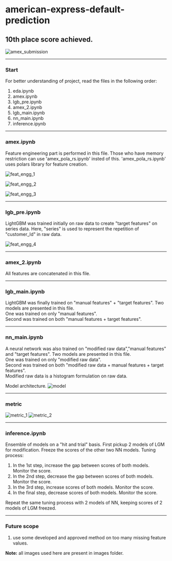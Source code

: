 # american-express-default-prediction
## 10th place score achieved.
![amex_submission](https://user-images.githubusercontent.com/49610834/224013039-21f119fe-fa9c-4769-8480-540791432254.png)

-----

### Start 
For better understanding of project, read the files in the following order:
1. eda.ipynb
2. amex.ipynb 
3. lgb_pre.ipynb
4. amex_2.ipynb
5. lgb_main.ipynb
6. nn_main.ipynb
7. inference.ipynb

-----

### amex.ipynb
Feature engineering part is performed in this file.
Those who have memory restriction can use 'amex_pola_rs.ipynb' insted of this.
'amex_pola_rs.ipynb' uses polars library for feature creation.

![feat_engg_1](https://user-images.githubusercontent.com/49610834/224014110-650d3665-17a3-47d8-bc81-a3b0e897b220.jpg)

![feat_engg_2](https://user-images.githubusercontent.com/49610834/224014128-23a3b1b2-5dc1-47f2-bbfa-1e6a04ad2759.jpg)

![feat_engg_3](https://user-images.githubusercontent.com/49610834/224014182-2125af15-e582-466f-a4a0-de8d6b035322.jpg)

-----

### lgb_pre.ipynb
LightGBM was trained initially on raw data to create "target features" on series data. Here, "series" is used to represent the repetition of "customer_Id" in raw data. 

![feat_engg_4](https://user-images.githubusercontent.com/49610834/224014200-636deb30-7fa8-4191-ba61-28ac0f06a044.jpg)

-----

### amex_2.ipynb
All features are concatenated in this file.

-----

### lgb_main.ipynb
LightGBM was finally trained on "manual features" + "target features". Two models are presented in this file.<br />
One was trained on only "manual features".<br />
Second was trained on both "manual features + target features".

-----

### nn_main.ipynb
A neural network was also trained on "modified raw data","manual features" and "target features". Two models are presented in this file.<br />
One was trained on only "modified raw data".<br />
Second was trained on both "modified raw data + manual features + target features".<br />
Modified raw data is a histogram formulation on raw data.<br />

Model architecture.
![model](https://user-images.githubusercontent.com/49610834/224018286-b40fbc28-0f70-4b68-8f97-e4924601347f.jpg)

-----

### metric
![metric_1](https://user-images.githubusercontent.com/49610834/224019520-afcb6af9-959f-4ac2-a0d7-23b677f11a6a.jpg)
![metric_2](https://user-images.githubusercontent.com/49610834/224019539-f90f3f8e-2143-46df-8855-a65a9dfb65e8.jpg)

-----

### inference.ipynb
Ensemble of models on a "hit and trial" basis. First pickup 2 models of LGM for modification. Freeze the scores of the other two NN models. Tuning process:
1. In the 1st step, increase the gap between scores of both models. Monitor the score.
2. In the 2nd step, decrease the gap between scores of both models. Monitor the score.
3. In the 3rd step, increase scores of both models. Monitor the score.
4. In the final step, decrease scores of both models. Monitor the score.

Repeat the same tuning process with 2 models of NN, keeping scores of 2 models of LGM freezed.

-----

### Future scope
1. use some developed and approved method on too many missing feature values.<br />

**Note:**  all images used here are present in images folder.
